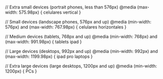 // Extra small devices (portrait phones, less than 576px)
@media (max-width: 575.98px) {
  celulares vertical
}

// Small devices (landscape phones, 576px and up)
@media (min-width: 576px) and (max-width: 767.98px) {
  celulares horizontales
 }

// Medium devices (tablets, 768px and up)
@media (min-width: 768px) and (max-width: 991.98px) {
  tablets
  ipad
}

// Large devices (desktops, 992px and up)
@media (min-width: 992px) and (max-width: 1199.98px) {
  ipad pro
  laptops
}

// Extra large devices (large desktops, 1200px and up)
@media (min-width: 1200px) {
  PCs
}